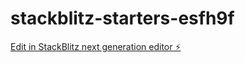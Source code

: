 # stackblitz-starters-esfh9f

[Edit in StackBlitz next generation editor ⚡️](https://stackblitz.com/~/github.com/Developer-danRed/stackblitz-starters-esfh9f)
